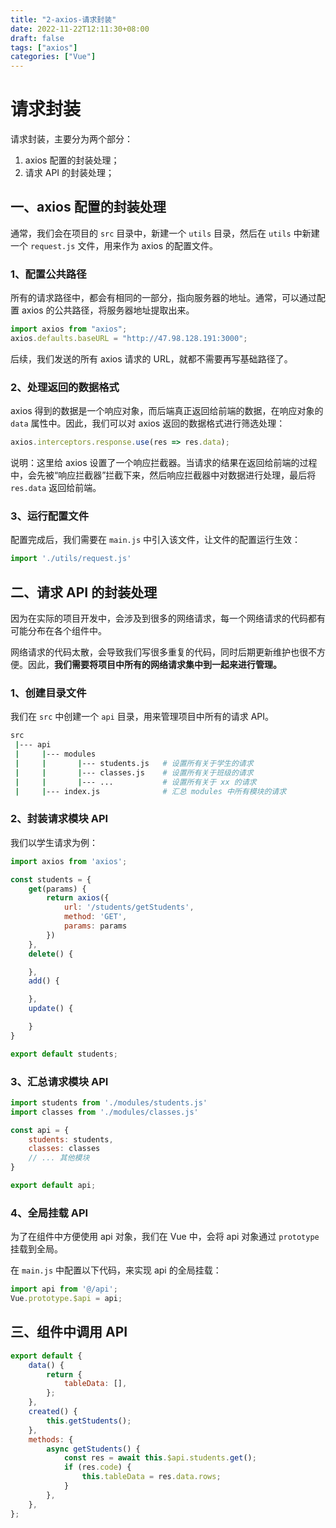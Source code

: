 ```yaml
---
title: "2-axios-请求封装"
date: 2022-11-22T12:11:30+08:00
draft: false
tags: ["axios"]
categories: ["Vue"]
---
```

# 请求封装

请求封装，主要分为两个部分：

1. axios 配置的封装处理；
2. 请求 API 的封装处理；

## 一、axios 配置的封装处理

通常，我们会在项目的 `src` 目录中，新建一个 `utils` 目录，然后在 `utils` 中新建一个 `request.js` 文件，用来作为 axios 的配置文件。

### 1、配置公共路径

所有的请求路径中，都会有相同的一部分，指向服务器的地址。通常，可以通过配置 axios 的公共路径，将服务器地址提取出来。

```js
import axios from "axios";
axios.defaults.baseURL = "http://47.98.128.191:3000";
```

后续，我们发送的所有 axios 请求的 URL，就都不需要再写基础路径了。

### 2、处理返回的数据格式

axios 得到的数据是一个响应对象，而后端真正返回给前端的数据，在响应对象的 `data` 属性中。因此，我们可以对 axios 返回的数据格式进行筛选处理：

```js
axios.interceptors.response.use(res => res.data);
```

说明：这里给 axios 设置了一个响应拦截器。当请求的结果在返回给前端的过程中，会先被“响应拦截器”拦截下来，然后响应拦截器中对数据进行处理，最后将 `res.data` 返回给前端。

### 3、运行配置文件

配置完成后，我们需要在 `main.js` 中引入该文件，让文件的配置运行生效：

```js
import './utils/request.js'
```

## 二、请求 API 的封装处理

因为在实际的项目开发中，会涉及到很多的网络请求，每一个网络请求的代码都有可能分布在各个组件中。

网络请求的代码太散，会导致我们写很多重复的代码，同时后期更新维护也很不方便。因此，**我们需要将项目中所有的网络请求集中到一起来进行管理。**

### 1、创建目录文件

我们在 `src` 中创建一个 `api` 目录，用来管理项目中所有的请求 API。

```bash
src
 |--- api
 |     |--- modules
 |     |       |--- students.js   # 设置所有关于学生的请求
 |     |       |--- classes.js    # 设置所有关于班级的请求
 |     |       |--- ...		      # 设置所有关于 xx 的请求
 |     |--- index.js              # 汇总 modules 中所有模块的请求
```

### 2、封装请求模块 API

我们以学生请求为例：

```js
import axios from 'axios';

const students = {
    get(params) {
        return axios({
            url: '/students/getStudents',
            method: 'GET',
            params: params
        })
    },
    delete() {

    },
    add() {

    },
    update() {

    }
}

export default students;
```

### 3、汇总请求模块 API

```js
import students from './modules/students.js'
import classes from './modules/classes.js'

const api = {
    students: students,
    classes: classes
    // ... 其他模块
}

export default api;
```

### 4、全局挂载 API

为了在组件中方便使用 api 对象，我们在 Vue 中，会将 api 对象通过 `prototype` 挂载到全局。

在 `main.js` 中配置以下代码，来实现 api 的全局挂载：

```js
import api from '@/api';
Vue.prototype.$api = api;
```

## 三、组件中调用 API

```js
export default {
    data() {
        return {
            tableData: [],
        };
    },
    created() {
        this.getStudents();
    },
    methods: {
        async getStudents() {
            const res = await this.$api.students.get();
            if (res.code) {
                this.tableData = res.data.rows;
            }
        },
    },
};
```
